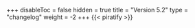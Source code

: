 +++
disableToc = false
hidden = true
title = "Version 5.2"
type = "changelog"
weight = -2
+++
{{< piratify >}}
